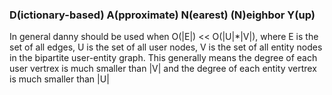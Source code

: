 ### D(ictionary-based) A(pproximate) N(earest) (N)eighbor Y(up)

In general danny should be used when O(|E|) << O(|U|*|V|), where E is the set of all edges, U is the set of all user nodes, V is the set of all entity nodes in the bipartite user-entity graph. This generally means the degree of each user vertrex is much smaller than |V| and the degree of each entity vertrex is much smaller than |U|